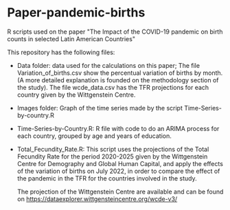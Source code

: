 # Paper-pandemic-births
 R scripts used on the paper "The Impact of the COVID-19 pandemic on birth counts in selected Latin American Countries"


This repository has the following files:
 - Data folder: data used for the calculations on this paper; The file Variation_of_births.csv show the percentual variation of births by month. (A more detailed explanation is founded on the methodology section of the study). The file wcde_data.csv has the TFR projections for each country given by the Wittgenstein Centre. 
- Images folder: Graph of the time series made by the script Time-Series-by-country.R  
 - Time-Series-by-Country.R: R file with code to do an ARIMA process for each country, grouped by age and years of education.
 - Total_Fecundity_Rate.R: This script uses the projections of the Total Fecundity Rate for the period 2020-2025 given by the Wittgenstein Centre for Demography and Global Human Capital, and apply the effects of the variation of births on July 2022, in order to compare the effect of the pandemic in the TFR for the countries involved in the study.  

	The projection of the Wittgenstein Centre are available and can be found on https://dataexplorer.wittgensteincentre.org/wcde-v3/ 
